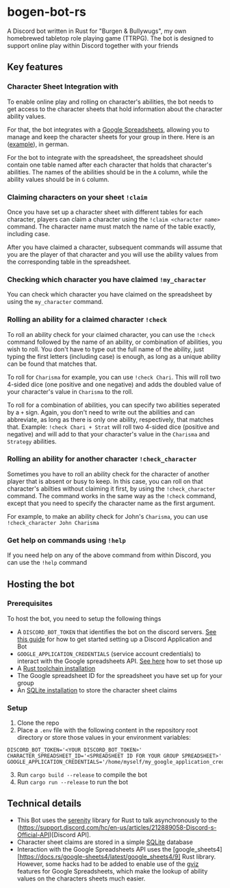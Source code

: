 # bogen-bot-rs 
A Discord bot written in Rust for "Burgen & Bullywugs", my own homebrewed tabletop role playing game (TTRPG).
The bot is designed to support online play within Discord together with your friends

## Key features
### Character Sheet Integration with 

To enable online play and rolling on character's abilities, the bot needs to get access to the character sheets that hold information about the character ability values. 

For that, the bot integrates with a [Google Spreadsheets](https://docs.google.com/spreadsheets/u/0/9), allowing you to manage and keep the character sheets for your group in there. Here is an ([example](https://docs.google.com/spreadsheets/d/1ZNN80gQ3PPUMSQY-YCeof9ZBAnPfvnpg784RoDLfdb0/edit?usp=sharing)), in german. 

For the bot to integrate with the spreadsheet, the spreadsheet should contain one table named after each character that holds that character's abilities. The names of the abilities should be in the `A` column, while the ability values should be in `G` column.

### Claiming characters on your sheet `!claim`
Once you have set up a character sheet with different tables for each character, players can claim a character using the `!claim <character name>` command. The character name must match the name of the table exactly, including case. 

After you have claimed a character, subsequent commands will assume that you are the player of that character and you will use the ability values from the corresponding table in the spreadsheet.

### Checking which character you have claimed `!my_character`
You can check which character you have claimed on the spreadsheet by using the `my_character` command.

### Rolling an ability for a claimed character `!check`
To roll an ability check for your claimed character, you can use the `!check` command followed by the name of an ability, or combination of abilities, you wish to roll. You don't have to type out the full name of the ability, just typing the first letters (including case) is enough, as long as a unique ability can be found that matches that.

To roll for `Charisma` for example, you can use `!check Chari`. This will roll two 4-sided dice (one positive and one negative) and adds the doubled value of your character's value in `Charisma` to the roll.

To roll for a combination of abilities, you can specify two abilities seperated by a ` + ` sign. Again, you don't need to write out the abilities and can abbreviate, as long as there is only one ability, respectively, that matches that. 
Example: `!check Chari + Strat` will roll two 4-sided dice (positive and negative) and will add to that your character's value in the `Charisma` and `Strategy` abilities.

### Rolling an ability for another character `!check_character`
Sometimes you have to roll an ability check for the character of another player that is absent or busy to keep. In this case, you can roll on that character's abilties without claiming it first, by using the `!check_character` command. The command works in the same way as the `!check` command, except that you need to specify the character name as the first argument. 

For example, to make an ability check for John's `Charisma`, you can use `!check_character John Charisma`

### Get help on commands using `!help` 
If you need help on any of the above command from within Discord, you can use the `!help` command

## Hosting the bot

### Prerequisites
To host the bot, you need to setup the following things
- A `DISCORD_BOT_TOKEN` that identifies the bot on the discord servers. [See this guide](https://discord.com/developers/docs/getting-started) for how to get started setting up a Discord Application and Bot
- `GOOGLE_APPLICATION_CREDENTIALS` (service account credentials) to interact with the Google spreadsheets API. [See here](https://developers.google.com/workspace/guides/create-credentials?hl=en) how to set those up
- A [Rust toolchain installation](https://rustup.rs/)
- The Google spreadsheet ID for the spreadsheet you have set up for your group
- An [SQLite installation](https://www.sqlite.org/download.html) to store the character sheet claims

### Setup
1. Clone the repo
2. Place a `.env` file with the following content in the repository root directory or store those values in your environment variables:
```
DISCORD_BOT_TOKEN='<YOUR DISCORD_BOT_TOKEN>'
CHARACTER_SPREADSHEET_ID='<SPREADSHEET ID FOR YOUR GROUP SPREADSHEET>'
GOOGLE_APPLICATION_CREDENTIALS='/home/myself/my_google_application_credentials.json'
``` 
3. Run `cargo build --release` to compile the bot
4. Run `cargo run --release` to run the bot


## Technical details
- This Bot uses the [serenity](https://docs.rs/serenity/latest/serenity/) library for Rust to talk asynchronously to the (https://support.discord.com/hc/en-us/articles/212889058-Discord-s-Official-API)[Discord API].
- Character sheet claims are stored in a simple [SQLite](https://www.sqlite.org/index.html) database
- Interaction with the Google Spreadsheets API uses the [google_sheets4][https://docs.rs/google-sheets4/latest/google_sheets4/9] Rust library. However, some hacks had to be added to enable use of the [gviz](https://developers.google.com/chart/interactive/docs/spreadsheets?hl=en) features for Google Spreadsheets, which make the lookup of ability values on the characters sheets much easier.
